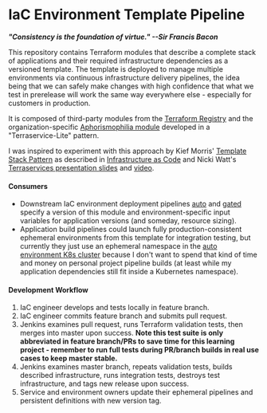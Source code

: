 # IaC Environment Template Pipeline

***"Consistency is the foundation of virtue." --Sir Francis Bacon***

This repository contains Terraform modules that describe a complete stack of applications and their required infrastructure dependencies as a versioned template. The template is deployed to manage multiple environments via continuous infrastructure delivery pipelines, the idea being that we can safely make changes with high confidence that what we test in prerelease will work the same way everywhere else - especially for customers in production.

It is composed of third-party modules from the [Terraform Registry](https://registry.terraform.io) and the organization-specific [Aphorismophilia module](https://github.com/mikeroach/aphorismophilia-terraform) developed in a "Terraservice-Lite" pattern.

I was inspired to experiment with this approach by Kief Morris' [Template Stack Pattern](https://infrastructure-as-code.com/patterns/stack-replication/template-stack.html) as described in [Infrastructure as Code](https://infrastructure-as-code.com) and Nicki Watt's [Terraservices presentation slides](https://www.slideshare.net/opencredo/hashidays-london-2017-evolving-your-infrastructure-with-terraform-by-nicki-watt) and [video](https://www.youtube.com/watch?v=wgzgVm7Sqlk).

#### Consumers

* Downstream IaC environment deployment pipelines [auto](https://github.com/mikeroach/iac-pipeline-auto) and [gated](https://github.com/mikeroach/iac-pipeline-gated) specify a version of this module and environment-specific input variables for application versions (and someday, resource sizing).
* Application build pipelines could launch fully production-consistent ephemeral environments from this template for integration testing, but currently they just use an ephemeral namespace in the [auto environment K8s cluster](https://github.com/mikeroach/iac-pipeline-auto) because I don't want to spend that kind of time and money on personal project pipeline builds (at least while my application dependencies still fit inside a Kubernetes namespace).

#### Development Workflow

1. IaC engineer develops and tests locally in feature branch.
1. IaC engineer commits feature branch and submits pull request.
1. Jenkins examines pull request, runs Terraform validation tests, then merges into master upon success. **Note this test suite is only abbreviated in feature branch/PRs to save time for this learning project - remember to run full tests during PR/branch builds in real use cases to keep master stable.**
1. Jenkins examines master branch, repeats validation tests, builds described infrastructure, runs integration tests, destroys test infrastructure, and tags new release upon success.
1. Service and environment owners update their ephemeral pipelines and persistent definitions with new version tag.